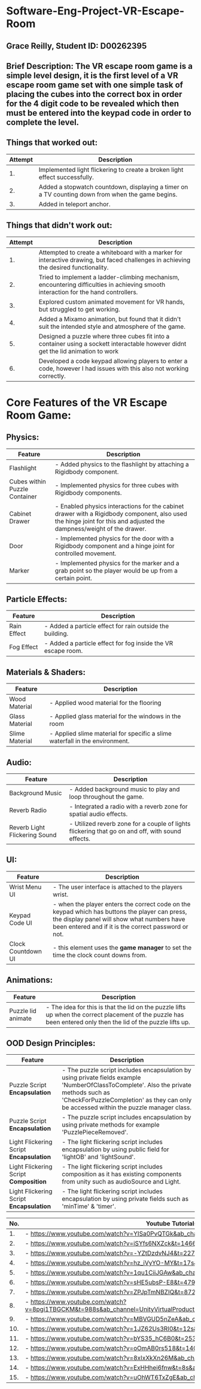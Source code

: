 ﻿# Software-Eng-Project-VR-Escape-Room
## Grace Reilly, Student ID: D00262395
## Brief Description: The VR escape room game is a simple level design, it is the first level of a VR escape room game set with one simple task of placing the cubes into the correct box in order for the 4 digit code to be revealed which then must be entered into the keypad code in order to complete the level. 

## Things that worked out:

| Attempt | Description |
| ------- | ----------- |
| 1.      | Implemented light flickering to create a broken light effect successfully. |
| 2.      | Added a stopwatch countdown, displaying a timer on a TV counting down from when the game begins. |
| 3.      | Added in teleport anchor. |

## Things that didn't work out:

| Attempt | Description |
| ------- | ----------- |
| 1.      | Attempted to create a whiteboard with a marker for interactive drawing, but faced challenges in achieving the desired functionality. |
| 2.      | Tried to implement a ladder-climbing mechanism, encountering difficulties in achieving smooth interaction for the hand controllers. |
| 3.      | Explored custom animated movement for VR hands, but struggled to get working.|
| 4.      | Added a Mixamo animation, but found that it didn't suit the intended style and atmosphere of the game. |
| 5.      | Designed a puzzle where three cubes fit into a container using a sockett interactable however didnt get the lid animation to work |
| 6.      | Developed a code keypad allowing players to enter a code, however I had issues with this also not working correctly. |

# Core Features of the VR Escape Room Game:

## Physics:

| Feature | Description |
| ------- | ----------- |
| Flashlight | - Added physics to the flashlight by attaching a Rigidbody component. |
| Cubes within Puzzle Container | - Implemented physics for three cubes with Rigidbody components. |
| Cabinet Drawer | - Enabled physics interactions for the cabinet drawer with a Rigidbody component, also used the hinge joint for this and adjusted the dampness/weight of the drawer. |
| Door | - Implemented physics for the door with a Rigidbody component and a hinge joint for controlled movement. |
| Marker | - Implemented physics for the marker and a grab point so the player would be up from a certain point. |

## Particle Effects:

| Feature | Description |
| ------- | ----------- |
| Rain Effect | - Added a particle effect for rain outside the building. |
| Fog Effect | - Added a particle effect for fog inside the VR escape room. |

## Materials & Shaders:

| Feature | Description |
| ------- | ----------- |
| Wood Material | - Applied wood material for the flooring |
| Glass Material | - Applied glass material for the windows in the room |
| Slime Material | - Applied slime material for specific a slime waterfall in the environment. |

## Audio:

| Feature | Description |
| ------- | ----------- |
| Background Music | - Added background music to play and loop throughout the game. |
| Reverb Radio | - Integrated a radio with a reverb zone for spatial audio effects. |
| Reverb Light Flickering Sound | - Utilized reverb zone for a couple of lights flickering that go on and off, with sound effects. |


## UI:

| Feature | Description |
| ------- | ----------- |
| Wrist Menu UI | - The user interface is attached to the players wrist. |
| Keypad Code UI | - when the player enters the correct code on the keypad which has buttons the player can press, the display panel will show what numbers have been entered and if it is the correct password or not. |
| Clock Countdown UI | - this element uses the **game manager** to set the time the clock count downs from. |



## Animations:

| Feature | Description |
| ------- | ----------- |
| Puzzle lid animate | - The idea for this is that the lid on the puzzle lifts up when the correct placement of the puzzle has been entered only then the lid of the puzzle lifts up. |

## OOD Design Principles:

| Feature | Description |
| ------- | ----------- |
| Puzzle Script **Encapsulation** | - The puzzle script includes encapsulation by using private fields example 'NumberOfClassToComplete'. Also the private methods such as 'CheckForPuzzleCompletion' as they can only be accessed within the puzzle manager class. |
| Puzzle Script **Encapsulation** | - The puzzle script includes encapsulation by using private methods for example 'PuzzlePieceRemoved'. |
| Light Flickering Script **Encapsulation** | - The light flickering script includes encapsulation by using public field for 'lightOB' and 'lightSound'. |
| Light Flickering Script **Composition** | - The light flickering script includes composition as it has existing components from unity such as audioSource and Light. |
| Light Flickering Script **Encapsulation** | - The light flickering script includes encapsulation by using private fields such as 'minTime' & 'timer'. |



| No. | Youtube Tutorials |
| ------- | ----------- |
| 1. | - https://www.youtube.com/watch?v=YISa0PvQTGk&ab_channel=FistFullofShrimp |
| 2. | - https://www.youtube.com/watch?v=iSYfs6NXZck&t=1466s&ab_channel=DanielStringer |
| 3. | - https://www.youtube.com/watch?v=-YZtDzdvNJ4&t=227s&ab_channel=DanielStringer |
| 4. | - https://www.youtube.com/watch?v=hz_iVyYO-MY&t=17s&ab_channel=DanielStringer |
| 5. | - https://www.youtube.com/watch?v=1qu1CiiJGAw&ab_channel=20Nik |
| 6. | - https://www.youtube.com/watch?v=sHE5ubsP-E8&t=479s&ab_channel=JustinPBarnett |
| 7. | - https://www.youtube.com/watch?v=ZPJpTmNBZIQ&t=872s&ab_channel=DanielStringer |
| 8. | - https://www.youtube.com/watch?v=8pgi1TBGCKM&t=988s&ab_channel=UnityVirtualProduction%26Filmmaking%28HDRP%2BURP%29 |
| 9. | - https://www.youtube.com/watch?v=MBVGUD5nZeA&ab_channel=LordEvilM44 |
| 10. | - https://www.youtube.com/watch?v=1JZ62Us3RI0&t=12s&ab_channel=FistFullofShrimp |
| 11. | - https://www.youtube.com/watch?v=bYS35_hC6B0&t=253s&ab_channel=Valem |
| 12. | - https://www.youtube.com/watch?v=oOmAB0rs518&t=140s&ab_channel=User1Productions |
| 13. | - https://www.youtube.com/watch?v=8xIxXkXn26M&ab_channel=FistFullofShrimp |
| 14. | - https://www.youtube.com/watch?v=ExHHhei6fnw&t=8s&ab_channel=StudioHamlin |
| 15. | - https://www.youtube.com/watch?v=uOhWT6TxZgE&ab_channel=GabrielAguiarProd. |




